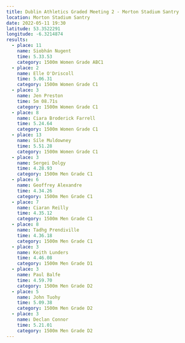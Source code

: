 ```yaml
---
title: Dublin Athletics Graded Meeting 2 - Morton Stadium Santry 
location: Morton Stadium Santry 
date: 2022-05-11 19:30
latitude: 53.3522291
longitude: -6.3214874
results:
  - place: 11
    name: Siobhán Nugent
    time: 5.33.53
    category: 1500m Women Grade ABC1
  - place: 2
    name: Elle O'Driscoll
    time: 5.06.31
    category: 1500m Women Grade C1
  - place: 3
    name: Jen Preston
    time: 5m 08.71s
    category: 1500m Women Grade C1
  - place: 8
    name: Ciara Broderick Farrell
    time: 5.24.64
    category: 1500m Women Grade C1
  - place: 13
    name: Síle Muldowney
    time: 5.51.28 
    category: 1500m Women Grade C1
  - place: 3
    name: Sergei Dolgy
    time: 4.28.93
    category: 1500m Men Grade C1
  - place: 6
    name: Geoffrey Alexandre
    time: 4.34.26
    category: 1500m Men Grade C1
  - place: 7
    name: Ciaran Reilly
    time: 4.35.12
    category: 1500m Men Grade C1
  - place: 8
    name: Tadhg Prendiville
    time: 4.36.18
    category: 1500m Men Grade C1
  - place: 3
    name: Keith Lunders
    time: 4.46.08
    category: 1500m Men Grade D1
  - place: 3
    name: Paul Balfe
    time: 4.59.70 
    category: 1500m Men Grade D2
  - place: 5
    name: John Tuohy
    time: 5.09.38
    category: 1500m Men Grade D2
  - place: 3
    name: Declan Connor
    time: 5.21.01 
    category: 1500m Men Grade D2
---
```

